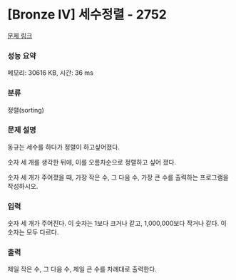 # [Bronze IV] 세수정렬 - 2752 

[문제 링크](https://www.acmicpc.net/problem/2752) 

### 성능 요약

메모리: 30616 KB, 시간: 36 ms

### 분류

정렬(sorting)

### 문제 설명

<p style="user-select: auto;">동규는 세수를 하다가 정렬이 하고싶어졌다.</p>

<p style="user-select: auto;">숫자 세 개를 생각한 뒤에, 이를 오름차순으로 정렬하고 싶어 졌다.</p>

<p style="user-select: auto;">숫자 세 개가 주어졌을 때, 가장 작은 수, 그 다음 수, 가장 큰 수를 출력하는 프로그램을 작성하시오.</p>

### 입력 

 <p style="user-select: auto;">숫자 세 개가 주어진다. 이 숫자는 1보다 크거나 같고, 1,000,000보다 작거나 같다. 이 숫자는 모두 다르다.</p>

### 출력 

 <p style="user-select: auto;">제일 작은 수, 그 다음 수, 제일 큰 수를 차례대로 출력한다.</p>

